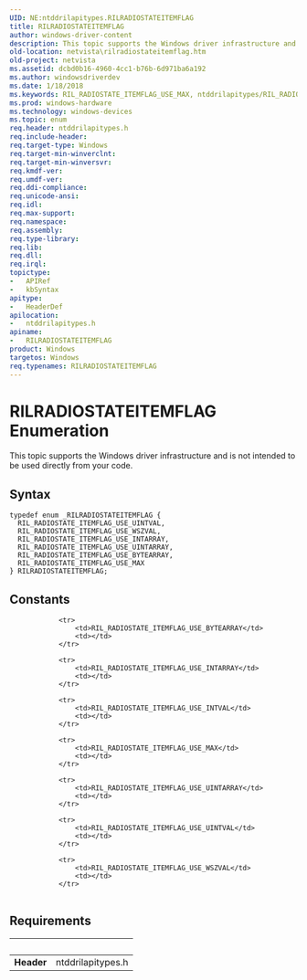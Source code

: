 ```yaml
---
UID: NE:ntddrilapitypes.RILRADIOSTATEITEMFLAG
title: RILRADIOSTATEITEMFLAG
author: windows-driver-content
description: This topic supports the Windows driver infrastructure and is not intended to be used directly from your code.
old-location: netvista\rilradiostateitemflag.htm
old-project: netvista
ms.assetid: dcbd0b16-4960-4cc1-b76b-6d971ba6a192
ms.author: windowsdriverdev
ms.date: 1/18/2018
ms.keywords: RIL_RADIOSTATE_ITEMFLAG_USE_MAX, ntddrilapitypes/RIL_RADIOSTATE_ITEMFLAG_USE_WSZVAL, ntddrilapitypes/RIL_RADIOSTATE_ITEMFLAG_USE_BYTEARRAY, ntddrilapitypes/RIL_RADIOSTATE_ITEMFLAG_USE_MAX, RIL_RADIOSTATE_ITEMFLAG_USE_UINTVAL, RILRADIOSTATEITEMFLAG enumeration [Network Drivers Starting with Windows Vista], ntddrilapitypes/RILRADIOSTATEITEMFLAG, RILRADIOSTATEITEMFLAG, RIL_RADIOSTATE_ITEMFLAG_USE_WSZVAL, RIL_RADIOSTATE_ITEMFLAG_USE_INTARRAY, netvista.rilradiostateitemflag, RIL_RADIOSTATE_ITEMFLAG_USE_UINTARRAY, ntddrilapitypes/RIL_RADIOSTATE_ITEMFLAG_USE_UINTVAL, ntddrilapitypes/RIL_RADIOSTATE_ITEMFLAG_USE_UINTARRAY, RIL_RADIOSTATE_ITEMFLAG_USE_BYTEARRAY, ntddrilapitypes/RIL_RADIOSTATE_ITEMFLAG_USE_INTARRAY
ms.prod: windows-hardware
ms.technology: windows-devices
ms.topic: enum
req.header: ntddrilapitypes.h
req.include-header: 
req.target-type: Windows
req.target-min-winverclnt: 
req.target-min-winversvr: 
req.kmdf-ver: 
req.umdf-ver: 
req.ddi-compliance: 
req.unicode-ansi: 
req.idl: 
req.max-support: 
req.namespace: 
req.assembly: 
req.type-library: 
req.lib: 
req.dll: 
req.irql: 
topictype:
-	APIRef
-	kbSyntax
apitype:
-	HeaderDef
apilocation:
-	ntddrilapitypes.h
apiname:
-	RILRADIOSTATEITEMFLAG
product: Windows
targetos: Windows
req.typenames: RILRADIOSTATEITEMFLAG
---
```


# RILRADIOSTATEITEMFLAG Enumeration
This topic supports the Windows driver infrastructure and is not intended to be used directly from your code.

## Syntax
````
typedef enum _RILRADIOSTATEITEMFLAG { 
  RIL_RADIOSTATE_ITEMFLAG_USE_UINTVAL,
  RIL_RADIOSTATE_ITEMFLAG_USE_WSZVAL,
  RIL_RADIOSTATE_ITEMFLAG_USE_INTARRAY,
  RIL_RADIOSTATE_ITEMFLAG_USE_UINTARRAY,
  RIL_RADIOSTATE_ITEMFLAG_USE_BYTEARRAY,
  RIL_RADIOSTATE_ITEMFLAG_USE_MAX
} RILRADIOSTATEITEMFLAG;
````

## Constants

<table>
            
                <tr>
                    <td>RIL_RADIOSTATE_ITEMFLAG_USE_BYTEARRAY</td>
                    <td></td>
                </tr>
            
                <tr>
                    <td>RIL_RADIOSTATE_ITEMFLAG_USE_INTARRAY</td>
                    <td></td>
                </tr>
            
                <tr>
                    <td>RIL_RADIOSTATE_ITEMFLAG_USE_INTVAL</td>
                    <td></td>
                </tr>
            
                <tr>
                    <td>RIL_RADIOSTATE_ITEMFLAG_USE_MAX</td>
                    <td></td>
                </tr>
            
                <tr>
                    <td>RIL_RADIOSTATE_ITEMFLAG_USE_UINTARRAY</td>
                    <td></td>
                </tr>
            
                <tr>
                    <td>RIL_RADIOSTATE_ITEMFLAG_USE_UINTVAL</td>
                    <td></td>
                </tr>
            
                <tr>
                    <td>RIL_RADIOSTATE_ITEMFLAG_USE_WSZVAL</td>
                    <td></td>
                </tr>
</table>


## Requirements
| &nbsp; | &nbsp; |
| ---- |:---- |
| **Header** | ntddrilapitypes.h |